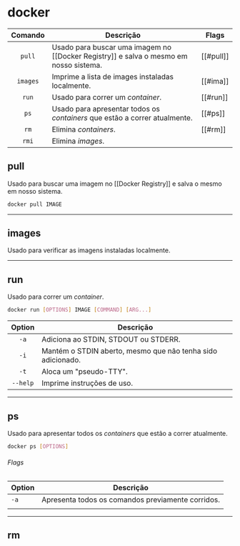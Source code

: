 
# docker

| Comando  | Descrição                                                                             | Flags     |
| :------: | ------------------------------------------------------------------------------------- | --------- |
|  `pull`  | Usado para buscar uma imagem no [[Docker Registry]] e salva o mesmo em nosso sistema. | [[#pull]] |
| `images` | Imprime a lista de images instaladas localmente.                                      | [[#ima]]  |
|  `run`   | Usado para correr um _container_.                                                     | [[#run]]  |
|   `ps`   | Usado para apresentar todos os _containers_ que estão a correr atualmente.            | [[#ps]]   |
|   `rm`   | Elimina _containers_.                                                                 | [[#rm]]   |
|  `rmi`   | Elimina _images_.                                                                     |           |

## pull
Usado para buscar uma imagem no [[Docker Registry]] e salva o mesmo em nosso sistema.
```sh
docker pull IMAGE
```

---

## images
Usado para verificar as imagens instaladas localmente.

---
## run

Usado para correr um _container_.
```sh
docker run [OPTIONS] IMAGE [COMMAND] [ARG...]
```


|  Option  | Descrição                                                   |
| :------: | ----------------------------------------------------------- |
|   `-a`   | Adiciona ao STDIN, STDOUT ou STDERR.                        |
|   `-i`   | Mantém o STDIN aberto, mesmo que não tenha sido adicionado. |
|   `-t`   | Aloca um "pseudo-TTY".                                      |
| `--help` | Imprime instruções de uso.                                  |


---

## ps
Usado para apresentar todos os _containers_ que estão a correr atualmente.
```sh
docker ps [OPTIONS]
```

###### Flags

| Option | Descrição                                         |
| ------ | ------------------------------------------------- |
| `-a`   | Apresenta todos os comandos previamente corridos. |
|        |                                                   |

---

## rm
